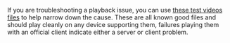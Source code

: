 If you are troubleshooting a playback issue, you can use [these test videos files](https://repo.jellyfin.org/test-videos/) to help narrow down the cause. These are all known good files and should play cleanly on any device supporting them, failures playing them with an official client indicate either a server or client problem.
